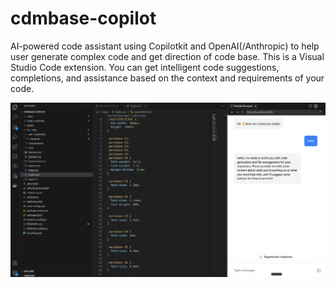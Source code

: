# cdmbase-copilot

AI-powered code assistant using Copilotkit and OpenAI(/Anthropic) to help user generate complex code and get direction of code base.
This is a Visual Studio Code extension.
You can get intelligent code suggestions, completions, and assistance based on the context and requirements of your code.

![screenshot](./screenshot.png)
